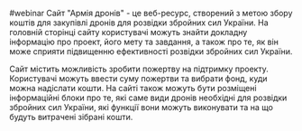 #webinar
Сайт "Армія дронів" - це веб-ресурс, створений з метою збору коштів для закупівлі дронів для розвідки збройних сил України. На головній сторінці сайту користувачі можуть знайти докладну інформацію про проект, його мету та завдання, а також про те, як він може сприяти підвищенню ефективності розвідки збройних сил України.

Сайт містить можливість зробити пожертву на підтримку проекту. Користувачі можуть ввести суму пожертви та вибрати фонд, куди можна надіслати кошти. На сайті також можуть бути розміщені інформаційні блоки про те, які саме види дронів необхідні для розвідки збройних сил України, які функції вони можуть виконувати та на що будуть витрачені зібрані кошти.
